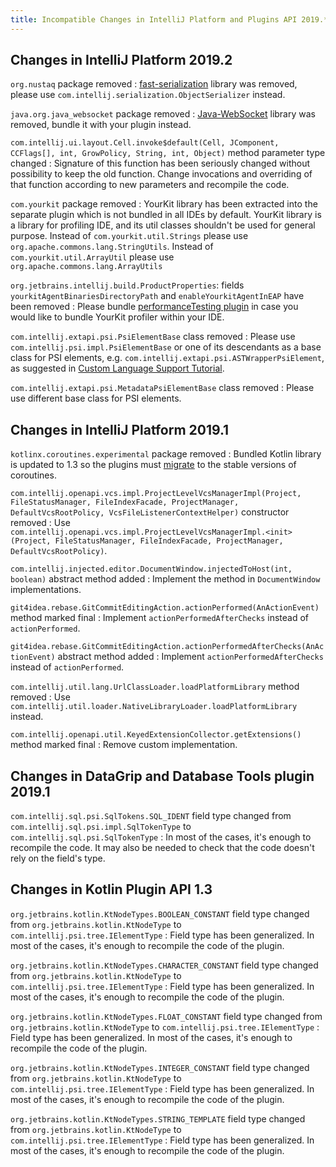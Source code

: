 ```yaml
---
title: Incompatible Changes in IntelliJ Platform and Plugins API 2019.*
---
```


<!--

!!!!!!!!!!!!!!!!!!!!!!!!!!!!!!!!!!!!!!!!!!!!!!!!!!!!!!!!!!!!!!!!!!!!!!!!!!!!!!!!!!!!!!!!!!!!!!!!! 
See the note on how to document new problems on the main page reference_guide/api_changes_list.md 
!!!!!!!!!!!!!!!!!!!!!!!!!!!!!!!!!!!!!!!!!!!!!!!!!!!!!!!!!!!!!!!!!!!!!!!!!!!!!!!!!!!!!!!!!!!!!!!!! 

-->

## Changes in IntelliJ Platform 2019.2
`org.nustaq` package removed
: [fast-serialization](https://github.com/RuedigerMoeller/fast-serialization) library was removed, please use `com.intellij.serialization.ObjectSerializer` instead.

`java.org.java_websocket` package removed
: [Java-WebSocket](https://github.com/TooTallNate/Java-WebSocket) library was removed, bundle it with your plugin instead.

`com.intellij.ui.layout.Cell.invoke$default(Cell, JComponent, CCFlags[], int, GrowPolicy, String, int, Object)` method parameter type changed
: Signature of this function has been seriously changed without possibility to keep the old function. Change invocations and overriding of that function according to new parameters and recompile the code. 

`com.yourkit` package removed
: YourKit library has been extracted into the separate plugin which is not bundled in all IDEs by default. YourKit library is a library for profiling IDE, and its util classes shouldn't be used for general purpose. Instead of `com.yourkit.util.Strings` please use  `org.apache.commons.lang.StringUtils`.  Instead of `com.yourkit.util.ArrayUtil` please use `org.apache.commons.lang.ArrayUtils`

`org.jetbrains.intellij.build.ProductProperties`: fields `yourkitAgentBinariesDirectoryPath` and `enableYourkitAgentInEAP` have been removed
: Please bundle [performanceTesting plugin](https://plugins.jetbrains.com/plugin/7819-performance-testing) in case you would like to bundle YourKit profiler within your IDE.

`com.intellij.extapi.psi.PsiElementBase` class removed
: Please use `com.intellij.psi.impl.PsiElementBase` or one of its descendants as a base class for PSI elements, e.g. `com.intellij.extapi.psi.ASTWrapperPsiElement`, as suggested in [Custom Language Support Tutorial](../../tutorials/custom_language_support/grammar_and_parser.md).

`com.intellij.extapi.psi.MetadataPsiElementBase` class removed
: Please use different base class for PSI elements.

## Changes in IntelliJ Platform 2019.1

`kotlinx.coroutines.experimental` package removed 
: Bundled Kotlin library is updated to 1.3 so the plugins must [migrate](https://blog.jetbrains.com/kotlin/2018/09/kotlin-1-3-rc-is-here-migrate-your-coroutines/) to the stable versions of coroutines.

`com.intellij.openapi.vcs.impl.ProjectLevelVcsManagerImpl(Project, FileStatusManager, FileIndexFacade, ProjectManager, DefaultVcsRootPolicy, VcsFileListenerContextHelper)` constructor removed 
: Use `com.intellij.openapi.vcs.impl.ProjectLevelVcsManagerImpl.<init>(Project, FileStatusManager, FileIndexFacade, ProjectManager, DefaultVcsRootPolicy)`.

`com.intellij.injected.editor.DocumentWindow.injectedToHost(int, boolean)` abstract method added
: Implement the method in `DocumentWindow` implementations.

`git4idea.rebase.GitCommitEditingAction.actionPerformed(AnActionEvent)` method marked final
: Implement `actionPerformedAfterChecks` instead of `actionPerformed`.

`git4idea.rebase.GitCommitEditingAction.actionPerformedAfterChecks(AnActionEvent)` abstract method added
: Implement `actionPerformedAfterChecks` instead of `actionPerformed`.

`com.intellij.util.lang.UrlClassLoader.loadPlatformLibrary` method removed
: Use `com.intellij.util.loader.NativeLibraryLoader.loadPlatformLibrary` instead.

`com.intellij.openapi.util.KeyedExtensionCollector.getExtensions()` method marked final
: Remove custom implementation.

## Changes in DataGrip and Database Tools plugin 2019.1

`com.intellij.sql.psi.SqlTokens.SQL_IDENT` field type changed from `com.intellij.sql.psi.impl.SqlTokenType` to `com.intellij.sql.psi.SqlTokenType`
: In most of the cases, it's enough to recompile the code. It may also be needed to check that the code doesn't rely on the field's type.

## Changes in Kotlin Plugin API 1.3

`org.jetbrains.kotlin.KtNodeTypes.BOOLEAN_CONSTANT` field type changed from `org.jetbrains.kotlin.KtNodeType` to `com.intellij.psi.tree.IElementType`
: Field type has been generalized. In most of the cases, it's enough to recompile the code of the plugin.

`org.jetbrains.kotlin.KtNodeTypes.CHARACTER_CONSTANT` field type changed from `org.jetbrains.kotlin.KtNodeType` to `com.intellij.psi.tree.IElementType`
: Field type has been generalized. In most of the cases, it's enough to recompile the code of the plugin.

`org.jetbrains.kotlin.KtNodeTypes.FLOAT_CONSTANT` field type changed from `org.jetbrains.kotlin.KtNodeType` to `com.intellij.psi.tree.IElementType`
: Field type has been generalized. In most of the cases, it's enough to recompile the code of the plugin.

`org.jetbrains.kotlin.KtNodeTypes.INTEGER_CONSTANT` field type changed from `org.jetbrains.kotlin.KtNodeType` to `com.intellij.psi.tree.IElementType`
: Field type has been generalized. In most of the cases, it's enough to recompile the code of the plugin.

`org.jetbrains.kotlin.KtNodeTypes.STRING_TEMPLATE` field type changed from `org.jetbrains.kotlin.KtNodeType` to `com.intellij.psi.tree.IElementType`
: Field type has been generalized. In most of the cases, it's enough to recompile the code of the plugin.
